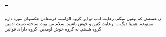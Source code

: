 # -
ی هستش که بهتون میگم. رعایت ادب تو این گروه الزامیه. فرستادن عکسهای مورد دارم ممنوعه. همینا دیگه.... رعایت کنین و خوش باشید. سلام من بوت ساخته دست ادمین گروه هستم. به گروه خوش اومدین. گروه دارای قوانین

